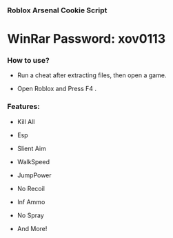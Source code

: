 ###  Roblox Arsenal Cookie Script

# WinRar Password: xov0113

### How to use?

- Run a cheat after extracting files, then open a game.

- Open Roblox and Press F4 .

### Features:

- Kill All

- Esp

- Slient Aim

- WalkSpeed

- JumpPower

- No Recoil

- Inf Ammo

- No Spray

- And More!